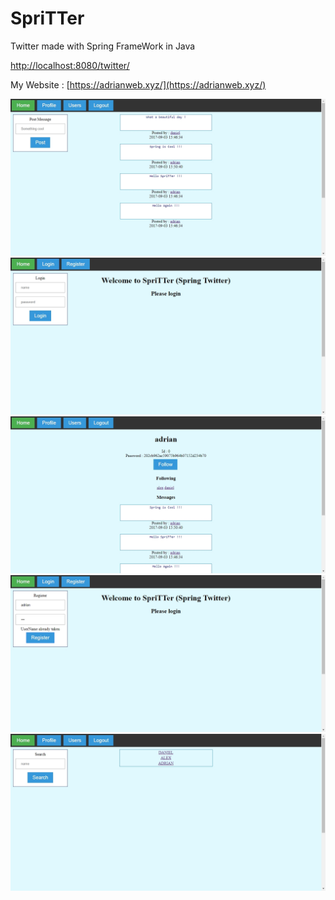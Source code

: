 # SpriTTer
Twitter made with Spring FrameWork in Java

[http://localhost:8080/twitter/](http://localhost:8080/twitter/)

My Website : [https://adrianweb.xyz/](https://adrianweb.xyz/)

![alt text](https://raw.githubusercontent.com/AdrianBesleaga/SpriTTer/master/Images/HomeMessages.jpg "Home Messages")
![alt text](https://raw.githubusercontent.com/AdrianBesleaga/SpriTTer/master/Images/HomePage.jpg "Home Page")
![alt text](https://raw.githubusercontent.com/AdrianBesleaga/SpriTTer/master/Images/Profile.jpg "Profile")
![alt text](https://raw.githubusercontent.com/AdrianBesleaga/SpriTTer/master/Images/Register.jpg "Register")
![alt text](https://raw.githubusercontent.com/AdrianBesleaga/SpriTTer/master/Images/Users.jpg "Users")
